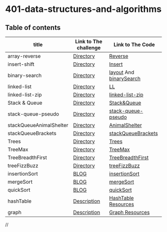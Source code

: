 # 401-data-structures-and-algorithms

## Table of contents

  

| title       | Link to The challenge       | Link to The Code                 |         
| ------------|-----------------------------|----------------------------------|
|array-reverse|[Directory](challengesRead/Array.md)|[Reverse](challenges/reverse/reverse.png)|
|insert-shift|[Directory](challengesRead/Array.md)|[Insert](challenges/insert/insert.png)|
|binary-search|[Directory](challengesRead/Array.md)|[layout](challenges/binarySearch/binarySearch.jpg) And [binarySearch](challenges/binarySearch/binaryVisual.jpg)|
|linked-list|[Directory](challengesRead/LinkedList.md)| [LL](challenges/linked/app/src/main/java)|
|linked-list-zip|[Directory](challengesRead/LinkedList.md)|[linked-list-zip](challenges/linked/app/src/main/resources)|
|Stack & Queue|[Directory](challengesRead/StackQueue.md)| [Stack&Queue](challenges/stackQueue/app/src/main/java)|
|stack-queue-pseudo|[Directory](challengesRead/StackQueue.md)|[stack-queue-pseudo](challenges/stackQueue/app/src/main/resources)|
|stackQueueAnimalShelter|[Directory](challengesRead/StackQueue.md)| [AnimalShelter](challenges/stackQueue/app/src/main/resources)|
|stackQueueBrackets|[Directory](challengesRead/StackQueue.md)| [stackQueueBrackets](challenges/stackQueue/app/src/main/resources)|
|Trees|[Directory](challengesRead/Trees.md)| [Trees](challenges/tree/app/src/main/resources)|
|TreeMax|[Directory](challengesRead/Trees.md)| [TreeMax](challenges/tree/app/src/main/resources)|
|TreeBreadthFirst|[Directory](challengesRead/Trees.md)| [TreeBreadthFirst](challenges/tree/app/src/main/resources)|
|treeFizzBuzz|[Directory](challengesRead/Trees.md)| [treeFizzBuzz](challenges/tree/app/src/main/resources)|
|insertionSort|[BLOG](challengesRead/Sort/BLOG.md)| [insertionSort](challenges/Sort/app/src/main/resources)|
|mergeSort|[BLOG](challengesRead/Sort/BLOG.md)| [mergeSort](challenges/Sort/app/src/main/resources)|
|quickSort|[BLOG](challengesRead/Sort/BLOG.md)| [quickSort](challenges/Sort/app/src/main/resources)|
|hashTable|[Description](challengesRead/HashTable.md)| [HashTable Resources](challenges/hashTable/app/src/main/resources)|
|graph|[Description](challengesRead/Graph.md)| [Graph Resources](challenges/graph/app/src/main/resources)|
//



